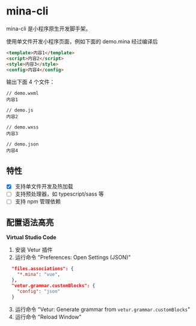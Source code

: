 # mina-cli

mina-cli 是小程序原生开发脚手架。


使用单文件开发小程序页面，例如下面的 demo.mina 经过编译后
```html
<template>内容1</template>
<script>内容2</script>
<style>内容3</style>
<config>内容4</config>
```

输出下面 4 个文件：
```
// demo.wxml
内容1

// demo.js
内容2

// demo.wxss
内容3

// demo.json
内容4
```

## 特性

- [x] 支持单文件开发及热加载
- [ ] 支持预处理器，如 typescript/sass 等
- [ ] 支持 npm 管理依赖

## 配置语法高亮

**Virtual Studio Code**

1. 安装 Vetur 插件
2. 运行命令 "Preferences: Open Settings (JSON)"
```json
  "files.associations": {
    "*.mina": "vue",
  },
  "vetur.grammar.customBlocks": {
    "config": "json"
  }
```
3. 运行命令 "Vetur: Generate grammar from `vetur.grammar.customBlocks`"
4. 运行命令 "Reload Window"